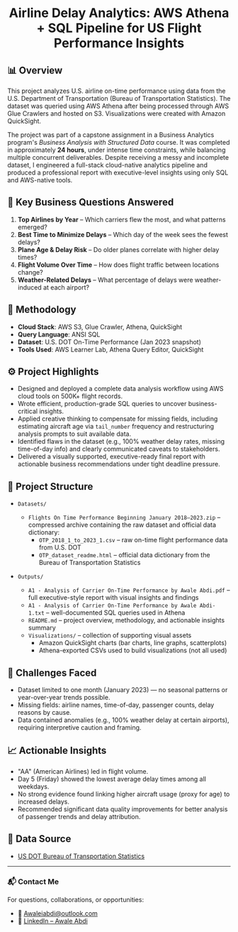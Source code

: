 <h1 align="center">Airline Delay Analytics: AWS Athena + SQL Pipeline for US Flight Performance Insights</h1>

## 📊 Overview
This project analyzes U.S. airline on-time performance using data from the U.S. Department of Transportation (Bureau of Transportation Statistics). The dataset was queried using AWS Athena after being processed through AWS Glue Crawlers and hosted on S3. Visualizations were created with Amazon QuickSight.

The project was part of a capstone assignment in a Business Analytics program's *Business Analysis with Structured Data* course. It was completed in approximately **24 hours**, under intense time constraints, while balancing multiple concurrent deliverables. Despite receiving a messy and incomplete dataset, I engineered a full-stack cloud-native analytics pipeline and produced a professional report with executive-level insights using only SQL and AWS-native tools.

## 📌 Key Business Questions Answered
1. **Top Airlines by Year** – Which carriers flew the most, and what patterns emerged?
2. **Best Time to Minimize Delays** – Which day of the week sees the fewest delays?
3. **Plane Age & Delay Risk** – Do older planes correlate with higher delay times?
4. **Flight Volume Over Time** – How does flight traffic between locations change?
5. **Weather-Related Delays** – What percentage of delays were weather-induced at each airport?

## 🧠 Methodology
- **Cloud Stack**: AWS S3, Glue Crawler, Athena, QuickSight
- **Query Language**: ANSI SQL
- **Dataset**: U.S. DOT On-Time Performance (Jan 2023 snapshot)
- **Tools Used**: AWS Learner Lab, Athena Query Editor, QuickSight

## ⚙️ Project Highlights
- Designed and deployed a complete data analysis workflow using AWS cloud tools on 500K+ flight records.
- Wrote efficient, production-grade SQL queries to uncover business-critical insights.
- Applied creative thinking to compensate for missing fields, including estimating aircraft age via `tail_number` frequency and restructuring analysis prompts to suit available data.
- Identified flaws in the dataset (e.g., 100% weather delay rates, missing time-of-day info) and clearly communicated caveats to stakeholders.
- Delivered a visually supported, executive-ready final report with actionable business recommendations under tight deadline pressure.

## 📁 Project Structure

- `Datasets/`  
  - `Flights On Time Performance Beginning January 2018–2023.zip` – compressed archive containing the raw dataset and official data dictionary:  
    - `OTP_2018_1_to_2023_1.csv` – raw on-time flight performance data from U.S. DOT  
    - `OTP_dataset_readme.html` – official data dictionary from the Bureau of Transportation Statistics  

- `Outputs/`  
  - `A1 - Analysis of Carrier On-Time Performance by Awale Abdi.pdf` – full executive-style report with visual insights and findings  
  - `A1 - Analysis of Carrier On-Time Performance by Awale Abdi-1.txt` – well-documented SQL queries used in Athena  
  - `README.md` – project overview, methodology, and actionable insights summary  
  - `Visualizations/` – collection of supporting visual assets  
    - Amazon QuickSight charts (bar charts, line graphs, scatterplots)  
    - Athena-exported CSVs used to build visualizations (not all used)  

## 🧩 Challenges Faced
- Dataset limited to one month (January 2023) — no seasonal patterns or year-over-year trends possible.
- Missing fields: airline names, time-of-day, passenger counts, delay reasons by cause.
- Data contained anomalies (e.g., 100% weather delay at certain airports), requiring interpretive caution and framing.

## 📈 Actionable Insights
- "AA" (American Airlines) led in flight volume.
- Day 5 (Friday) showed the lowest average delay times among all weekdays.
- No strong evidence found linking higher aircraft usage (proxy for age) to increased delays.
- Recommended significant data quality improvements for better analysis of passenger trends and delay attribution.

## 🔗 Data Source
- [US DOT Bureau of Transportation Statistics](https://www.transtats.bts.gov/Fields.asp?gnoyr_VQ=FGJ)

---

### **📬 Contact Me**

For questions, collaborations, or opportunities:

- 📧 Awaleiabdi@outlook.com  
- 💼 [LinkedIn – Awale Abdi](https://www.linkedin.com/in/awale-abdi/)
